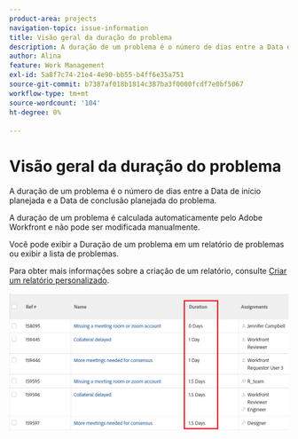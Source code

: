 ```yaml
---
product-area: projects
navigation-topic: issue-information
title: Visão geral da duração do problema
description: A duração de um problema é o número de dias entre a Data de início planejada e a Data de conclusão planejada do problema.
author: Alina
feature: Work Management
exl-id: 5a8f7c74-21e4-4e90-bb55-b4ff6e35a751
source-git-commit: b7387af018b1814c387ba3f0000fcdf7e0bf5067
workflow-type: tm+mt
source-wordcount: '104'
ht-degree: 0%

---
```


# Visão geral da duração do problema

A duração de um problema é o número de dias entre a Data de início planejada e a Data de conclusão planejada do problema.

A duração de um problema é calculada automaticamente pelo Adobe Workfront e não pode ser modificada manualmente.

Você pode exibir a Duração de um problema em um relatório de problemas ou exibir a lista de problemas.

Para obter mais informações sobre a criação de um relatório, consulte [Criar um relatório personalizado](../../../reports-and-dashboards/reports/creating-and-managing-reports/create-custom-report.md).

![Exibição da duração do problema](assets/nwe-issue-duration-view-highlighted-350x73.png)
